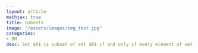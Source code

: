 ```yaml
---
layout: article
mathjax: true
title: Subsets
image: "/assets/images/img_test.jpg"
categories:
- DM
desc: Set $A$ is subset of set $B$ if and only if every element of set $A$ is present in set $B$.

































































































































































































































































































































































 
imagealt: 
---
```


Set $A$ is subset of set $B$ *if and only if* every element of set $A$ is present in set $B$.

































































































































































































































































































































































Notation used for subset is $A \subseteq B$.

































































































































































































































































































































































It can also be represented as $\forall x(x \in A \to x \in B)$.


































































































































































































































































































































































For every set [Empty Set]({% post_url 2020-05-01-empty-set %}) and the set itself are subsets.

### Subtopics
- [Proper Subset]({% post_url 2020-05-04-proper-subset %})
